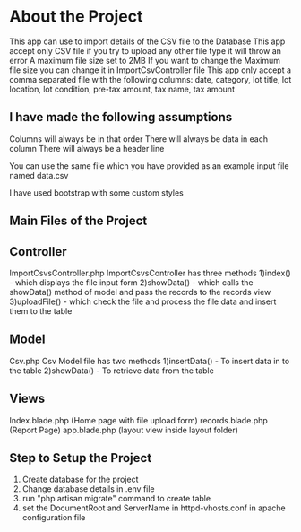 # About the Project

This app can use to import details of the CSV file to the Database
This app accept only CSV file if you try to upload any other file type it will throw an error
A maximum file size set to 2MB 
If you want to change the Maximum file size you can change it in ImportCsvController file
This app only accept a comma separated file with the following columns:
date, category, lot title, lot location, lot condition, pre-tax amount, tax name, tax amount

## I have made the following assumptions

Columns will always be in that order
There will always be data in each column
There will always be a header line

You can use the same file which you have provided as an example input file named data.csv 

I have used bootstrap with some custom styles

## Main Files of the Project

## Controller
ImportCsvsController.php
ImportCsvsController has three methods
1)index() - which displays the file input form
2)showData() - which calls the showData() method of model and pass the records to the records view
3)uploadFile() - which check the file and process the file data and insert them to the table

## Model
Csv.php
Csv Model file has two methods 
1)insertData() - To insert data in to the table
2)showData() - To retrieve data from the table

## Views
Index.blade.php (Home page with file upload form)
records.blade.php (Report Page)
app.blade.php (layout view inside layout folder)

## Step to Setup the Project
1) Create database for the project
2) Change database details in .env file
3) run "php artisan migrate" command to create table
4) set the DocumentRoot and ServerName in httpd-vhosts.conf in apache configuration file
